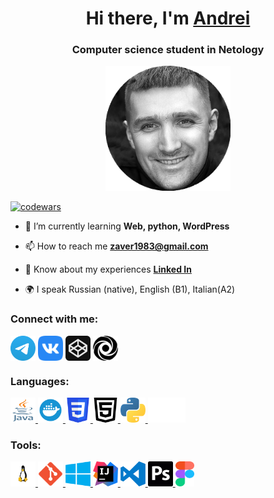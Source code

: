 <h1 align="center">Hi there, I'm <a href="https://github.com/ZavyalovAndrei/" target="_blank">Andrei</a> </h1>
<h3 align="center">Computer science student in Netology</h3>
<p align="center">
<img src="https://raw.githubusercontent.com/ZavyalovAndrei/AboutMyself/main/Images/Photo.png" alt="Photo" height="200" width="200" />
</p>

[![codewars](https://www.codewars.com/users/ZavyalovAndrei/badges/small)](https://www.codewars.com/users/ZavyalovAndrei)

- 🌱 I’m currently learning **Web, python, WordPress**

- 📫 How to reach me **zaver1983@gmail.com**

- 📄 Know about my experiences [**Linked In**](https://linkedin.com/in/андрей-завьялов-b706a925a)

- 🌍 I speak Russian (native), English (B1), Italian(A2)

### Connect with me:

<p align="left">
<a href="https://https://t.me/AndreiZavialov" target="blank"><img align="center" src="https://raw.githubusercontent.com/ZavyalovAndrei/AboutMyself/14da197a952f75f87e04aa37d86304ae228384de/Images/Telegram.svg" alt="Telegram" height="40" width="40" /></a>
<a href="https://vk.com/azavyalov83" target="blank"><img align="center" src="https://raw.githubusercontent.com/ZavyalovAndrei/AboutMyself/eefaf1664217fa5db2905c027cf7f7fc0e5ec951/Images/vk.svg" alt="VK" height="40" width="40" /></a>
<a href="https://codepen.io/Zaver666" target="blank"><img align="center" src="https://raw.githubusercontent.com/ZavyalovAndrei/AboutMyself/14da197a952f75f87e04aa37d86304ae228384de/Images/codepen.svg" alt="Codepen" height="40" width="40" /></a>
<a href="https://replit.com/@AndrieiZavialov" target="blank"><img align="center" src="https://raw.githubusercontent.com/ZavyalovAndrei/AboutMyself/14da197a952f75f87e04aa37d86304ae228384de/Images/replit.svg" alt="ReplIt" height="40" width="40" /></a>
</p>

### Languages:

<p align="left"> 
<a href="https://www.java.com/" target="_blank" rel="noreferrer"> <img src="https://raw.githubusercontent.com/ZavyalovAndrei/AboutMyself/14da197a952f75f87e04aa37d86304ae228384de/Images/java.svg" alt="Java" width="40" height="40"/> </a> 
<a href="https://www.docker.com/" target="_blank" rel="noreferrer"> <img src="https://raw.githubusercontent.com/ZavyalovAndrei/AboutMyself/14da197a952f75f87e04aa37d86304ae228384de/Images/docker.svg" alt="Docker" width="40" height="40"/> </a> 
<a href="https://www.w3schools.com/css/" target="_blank" rel="noreferrer"> <img src="https://raw.githubusercontent.com/ZavyalovAndrei/AboutMyself/14da197a952f75f87e04aa37d86304ae228384de/Images/CSS3.svg" alt="css3" width="40" height="40"/> </a> 
<a href="https://www.w3.org/html/" target="_blank" rel="noreferrer"> <img src="https://raw.githubusercontent.com/ZavyalovAndrei/AboutMyself/e1c65b8974bd561317e9ea95d5b97263b3757bb2/Images/html5.svg" alt="html5" width="40" height="40"/> </a> 
<a href="https://www.python.org" target="_blank" rel="noreferrer"> <img src="https://raw.githubusercontent.com/ZavyalovAndrei/AboutMyself/14da197a952f75f87e04aa37d86304ae228384de/Images/python.svg" alt="python" width="40" height="40"/> </a> 
<a href="https://www.markdownguide.org/basic-syntax/" target="_blank" rel="noreferrer"> <img src="https://raw.githubusercontent.com/ZavyalovAndrei/AboutMyself/14da197a952f75f87e04aa37d86304ae228384de/Images/markdown-white.svg" alt="python" width="60" height="40"/> </a> 
</p>

### Tools:

<p align="left"> 
<a href="https://www.linux.org/" target="_blank" rel="noreferrer"> <img src="https://raw.githubusercontent.com/ZavyalovAndrei/AboutMyself/3770fcaa2d06d3df15e087fca1649fdb7e3fead3/Images/linux.svg" alt="linux" width="40" height="40"/> </a> 
<a href="https://git-scm.com/" target="_blank" rel="noreferrer"> <img src="https://raw.githubusercontent.com/ZavyalovAndrei/AboutMyself/14da197a952f75f87e04aa37d86304ae228384de/Images/git.svg" alt="git" width="40" height="40"/> </a> 
<a href="https://www.microsoft.com/en-us/windows?r=1" target="_blank" rel="noreferrer"> <img src="https://raw.githubusercontent.com/ZavyalovAndrei/AboutMyself/14da197a952f75f87e04aa37d86304ae228384de/Images/windows.svg" alt="Windows" width="40" height="40"/> </a> 
<a href="https://www.jetbrains.com/idea/" target="_blank" rel="noreferrer"> <img src="https://raw.githubusercontent.com/ZavyalovAndrei/AboutMyself/14da197a952f75f87e04aa37d86304ae228384de/Images/idea.svg" alt="Idea" width="40" height="40"/> </a> 
<a href="https://code.visualstudio.com/" target="_blank" rel="noreferrer"> <img src="https://raw.githubusercontent.com/ZavyalovAndrei/AboutMyself/3770fcaa2d06d3df15e087fca1649fdb7e3fead3/Images/vscode.svg" alt="VSCode" width="40" height="40"/> </a> 
<a href="https://www.adobe.com/products/photoshop.html" target="_blank" rel="noreferrer"> <img src="https://raw.githubusercontent.com/ZavyalovAndrei/AboutMyself/14da197a952f75f87e04aa37d86304ae228384de/Images/photoshop.svg" alt="Photoshop" width="40" height="40"/> </a> 
<a href="https://www.figma.com/" target="_blank" rel="noreferrer"> <img src="https://raw.githubusercontent.com/ZavyalovAndrei/AboutMyself/14da197a952f75f87e04aa37d86304ae228384de/Images/figma.svg" alt="figma" width="30" height="40"/> </a> 
</p>
